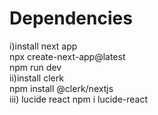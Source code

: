 <h1>Dependencies</h1>
i)install next app<br>
  npx create-next-app@latest<br>
   npm run dev<br>
ii)install clerk<br>
  npm install @clerk/nextjs<br>
iii) lucide react
  npm i lucide-react  


